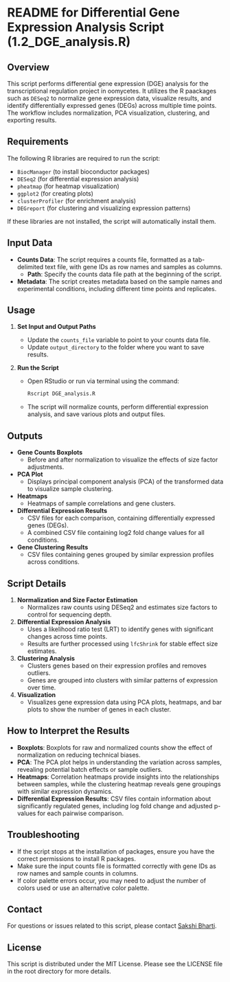 # README for Differential Gene Expression Analysis Script (1.2_DGE_analysis.R)

## Overview
This script performs differential gene expression (DGE) analysis for the transcriptional regulation project in oomycetes. It utilizes the R paackages such as `DESeq2` to normalize gene expression data, visualize results, and identify differentially expressed genes (DEGs) across multiple time points. The workflow includes normalization, PCA visualization, clustering, and exporting results.

## Requirements
The following R libraries are required to run the script:
- `BiocManager` (to install bioconductor packages)
- `DESeq2` (for differential expression analysis)
- `pheatmap` (for heatmap visualization)
- `ggplot2` (for creating plots)
- `clusterProfiler` (for enrichment analysis)
- `DEGreport` (for clustering and visualizing expression patterns)

If these libraries are not installed, the script will automatically install them.

## Input Data
- **Counts Data**: The script requires a counts file, formatted as a tab-delimited text file, with gene IDs as row names and samples as columns.
  - **Path**: Specify the counts data file path at the beginning of the script.
- **Metadata**: The script creates metadata based on the sample names and experimental conditions, including different time points and replicates.

## Usage
1. **Set Input and Output Paths**
   - Update the `counts_file` variable to point to your counts data file.
   - Update `output_directory` to the folder where you want to save results.

2. **Run the Script**
   - Open RStudio or run via terminal using the command:
     ```R
     Rscript DGE_analysis.R
     ```
   - The script will normalize counts, perform differential expression analysis, and save various plots and output files.

## Outputs
- **Gene Counts Boxplots**
  - Before and after normalization to visualize the effects of size factor adjustments.
- **PCA Plot**
  - Displays principal component analysis (PCA) of the transformed data to visualize sample clustering.
- **Heatmaps**
  - Heatmaps of sample correlations and gene clusters.
- **Differential Expression Results**
  - CSV files for each comparison, containing differentially expressed genes (DEGs).
  - A combined CSV file containing log2 fold change values for all conditions.
- **Gene Clustering Results**
  - CSV files containing genes grouped by similar expression profiles across conditions.

## Script Details
1. **Normalization and Size Factor Estimation**
   - Normalizes raw counts using DESeq2 and estimates size factors to control for sequencing depth.
2. **Differential Expression Analysis**
   - Uses a likelihood ratio test (LRT) to identify genes with significant changes across time points.
   - Results are further processed using `lfcShrink` for stable effect size estimates.
3. **Clustering Analysis**
   - Clusters genes based on their expression profiles and removes outliers.
   - Genes are grouped into clusters with similar patterns of expression over time.
4. **Visualization**
   - Visualizes gene expression data using PCA plots, heatmaps, and bar plots to show the number of genes in each cluster.

## How to Interpret the Results
- **Boxplots**: Boxplots for raw and normalized counts show the effect of normalization on reducing technical biases.
- **PCA**: The PCA plot helps in understanding the variation across samples, revealing potential batch effects or sample outliers.
- **Heatmaps**: Correlation heatmaps provide insights into the relationships between samples, while the clustering heatmap reveals gene groupings with similar expression dynamics.
- **Differential Expression Results**: CSV files contain information about significantly regulated genes, including log fold change and adjusted p-values for each pairwise comparison.

## Troubleshooting
- If the script stops at the installation of packages, ensure you have the correct permissions to install R packages.
- Make sure the input counts file is formatted correctly with gene IDs as row names and sample counts in columns.
- If color palette errors occur, you may need to adjust the number of colors used or use an alternative color palette.

## Contact
For questions or issues related to this script, please contact [Sakshi Bharti](mailto:sakshi.bharti@senckenberg.de).

## License
This script is distributed under the MIT License. Please see the LICENSE file in the root directory for more details.


